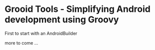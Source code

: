 Grooid Tools - Simplifying Android development using Groovy
===========================================================

First to start with an AndroidBuilder

more to come ...
